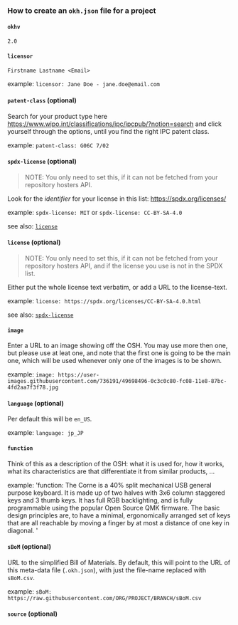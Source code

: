 ### How to create an `okh.json` file for a project

#### `okhv`

`2.0`

#### `licensor`

`Firstname Lastname <Email>`

example: `licensor: Jane Doe - jane.doe@email.com`

#### `patent-class` (optional)

Search for your product type here
https://www.wipo.int/classifications/ipc/ipcpub/?notion=search
and click yourself through the options,
until you find the right IPC patent class.

example: `patent-class: G06C 7/02`

#### `spdx-license` (optional)

> NOTE:
> You only need to set this,
> if it can not be fetched from your repository hosters API.

Look for the *identifier* for your license in this list:
https://spdx.org/licenses/

example: `spdx-license: MIT` or `spdx-license: CC-BY-SA-4.0`

see also: [`license`](#license)

#### `license` (optional)

> NOTE:
> You only need to set this,
> if it can not be fetched from your repository hosters API,
> and if the license you use is not in the SPDX list.

Either put the whole license text verbatim,
or add a URL to the license-text.

example: `license: https://spdx.org/licenses/CC-BY-SA-4.0.html`

see also: [`spdx-license`](#spdx-license)

#### `image`

Enter a URL to an image showing off the OSH.
You may use more then one,
but please use at leat one,
and note that the first one is going to be the main one,
which will be used whenever only one of the images is to be shown.

example: `image: https://user-images.githubusercontent.com/736191/49698496-0c3c0c80-fc08-11e8-87bc-4fd2aa7f3f78.jpg`

#### `language` (optional)

Per default this will be `en_US`.

example: `language: jp_JP`

#### `function`

Think of this as a description of the OSH:
what it is used for,
how it works,
what its characteristics are that differentiate it from similar products,
...

example: 'function: The Corne is a 40% split mechanical USB general purpose keyboard. It is made up of two halves with 3x6 column staggered keys and 3 thumb keys. It has full RGB backlighting, and is fully programmable using the popular Open Source QMK firmware. The basic design principles are, to have a minimal, ergonomically arranged set of keys that are all reachable by moving a finger by at most a distance of one key in diagonal.
'

#### `sBoM` (optional)

URL to the simplified Bill of Materials.
By default, this will point to the URL of this meta-data file (`.okh.json`),
with just the file-name replaced with `sBoM.csv`.

example: `sBoM: https://raw.githubusercontent.com/ORG/PROJECT/BRANCH/sBoM.csv`

#### `source` (optional)
